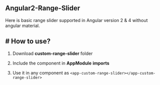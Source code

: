 
## Angular2-Range-Slider

Here is basic range slider supported in Angular version 2 & 4 without angular material.

## # How to use?

1. Download **custom-range-slider** folder

2. Include the component in **AppModule** **imports**

3. Use it in any component as `<app-custom-range-slider></app-custom-range-slider>`
